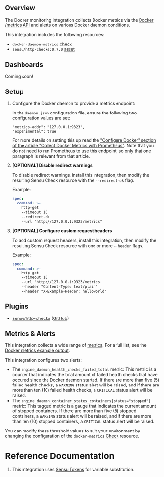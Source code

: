 ## Overview

<!-- Sensu Integration description; supports markdown -->

The Docker monitoring integration collects Docker metrics via the [Docker /metrics API] and alerts on various Docker daemon conditions.

[Docker /metrics API]: https://docs.docker.com/config/daemon/prometheus/

<!-- Provide a high level overview of the integration contents (e.g. checks, filters, mutators, handlers, assets, etc) -->

This integration includes the following resources:

* `docker-daemon-metrics` [check]
* `sensu/http-checks:0.7.0` [asset]

## Dashboards

<!-- List of compatible dashboards w/ screenshots (supports png, jpeg, and gif images; relative paths only; e.g. `![](img/dashboard-1.png)` )-->

<!-- This integration is compatible with the [{{dashboard_name}}][{{dashboard_link}}] (included w/ [Sensu Plus][sensu-plus]). -->

<!-- ![](img/dashboard.png) -->

Coming soon!

## Setup

<!-- Sensu Integration setup instructions, including Sensu agent configuration and external component configuration -->
<!-- EXAMPLE: what configuration (if any) is required in a third-party service to enable monitoring? -->

1. Configure the Docker daemon to provide a metrics endpoint:

   In the `daemon.json` configuration file, ensure the following two configuration values are set:

   ```
   "metrics-addr": "127.0.0.1:9323",
   "experimental": true
   ```

   For more details on setting this up read the ["Configure Docker" section of the article "Collect Docker Metrics with Prometheus"](https://docs.docker.com/config/daemon/prometheus/#configure-docker). Note that you do not need to run Prometheus to use this endpoint, so only that one paragraph is relevant from that article.

1. **[OPTIONAL] Disable redirect warnings**

   To disable redirect warnings, install this integration, then modify the resulting Sensu Check resource with the `--redirect-ok` flag.

   Example:

   ```yaml
   spec:
     command: >-
       http-get
       --timeout 10
       --redirect-ok
       --url "http://127.0.0.1:9323/metrics"
   ```

1. **[OPTIONAL] Configure custom request headers**

   To add custom request headers, install this integration, then modify the resulting Sensu Check resource with one or more `--header` flags.

   Example:

   ```yaml
   spec:
     command: >-
       http-get
       --timeout 10
       --url "http://127.0.0.1:9323/metrics
       --header "Content-Type: text/plain"
       --header "X-Example-Header: helloworld"
   ```

## Plugins

<!-- Links to any Sensu Integration dependencies (i.e. Sensu Plugins) -->

- [sensu/http-checks][http-checks-bonsai] ([GitHub][http-checks-github])

## Metrics & Alerts

<!-- List of all metrics or events collected by this integration. -->

This integration collects a wide range of [metrics]. For a full list, see the [Docker metrics example output](https://gist.github.com/thoward/18ef24dede9203361d33b3da5beb9305).

This integration configures two alerts:

- The `engine_daemon_health_checks_failed_total` metric: This metric is a counter that indicates the total amount of failed health checks that have occured since the Docker daemon started. If there are more than five (5) failed health checks, a `WARNING` status alert will be raised, and if there are more than ten (10) failed health checks, a `CRITICAL` status alert will be raised.
- The `engine_daemon_container_states_containers{status="stopped"}` metric: This tagged metric is a gauge that indicates the current amount of stopped containers. If there are more than five (5) stopped containers, a `WARNING` status alert will be raised, and if there are more than ten (10) stopped containers, a `CRITICAL` status alert will be raised.

You can modify these threshold values to suit your environment by changing the configuration of the `docker-metrics` [Check] resource.

# Reference Documentation

<!-- Please provide links to any relevant reference documentation to help users learn more and/or troubleshoot this integration; specifically including any third-party software documentation. -->

1. This integration uses [Sensu Tokens][tokens] for variable substitution.

<!-- Links -->
[entity]: https://docs.sensu.io/sensu-go/latest/observability-pipeline/observe-entities/entities/
[check]: https://docs.sensu.io/sensu-go/latest/observability-pipeline/observe-schedule/checks/
[asset]: https://docs.sensu.io/sensu-go/latest/plugins/assets/
[subscription]: https://docs.sensu.io/sensu-go/latest/observability-pipeline/observe-schedule/subscriptions/
[subscriptions]: https://docs.sensu.io/sensu-go/latest/observability-pipeline/observe-schedule/subscriptions/
[agents]: https://docs.sensu.io/sensu-go/latest/observability-pipeline/observe-schedule/agent/
[annotation]: https://docs.sensu.io/sensu-go/latest/observability-pipeline/observe-schedule/agent/#general-configuration-flags
[plugins]: https://docs.sensu.io/sensu-go/latest/plugins/
[metrics]: https://docs.sensu.io/sensu-go/latest/observability-pipeline/observe-schedule/metrics/
[handler]: https://docs.sensu.io/sensu-go/latest/observability-pipeline/observe-process/handlers/
[pipeline]: https://docs.sensu.io/sensu-go/latest/observability-pipeline/observe-process/pipelines/
[secret]: https://docs.sensu.io/sensu-go/latest/operations/manage-secrets/secrets/
[secrets]: https://docs.sensu.io/sensu-go/latest/operations/manage-secrets/secrets/
[tokens]: https://docs.sensu.io/sensu-go/latest/observability-pipeline/observe-schedule/tokens/
[sensu-plus]: https://sensu.io/features/analytics
[http-checks-bonsai]: https://bonsai.sensu.io/assets/sensu/http-checks
[http-checks-github]: https://github.com/sensu/http-checks
